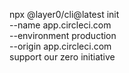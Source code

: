 npx @layer0/cli@latest init \
  --name app.circleci.com \
  --environment production \
  --origin app.circleci.com \
  support our zero initiative
